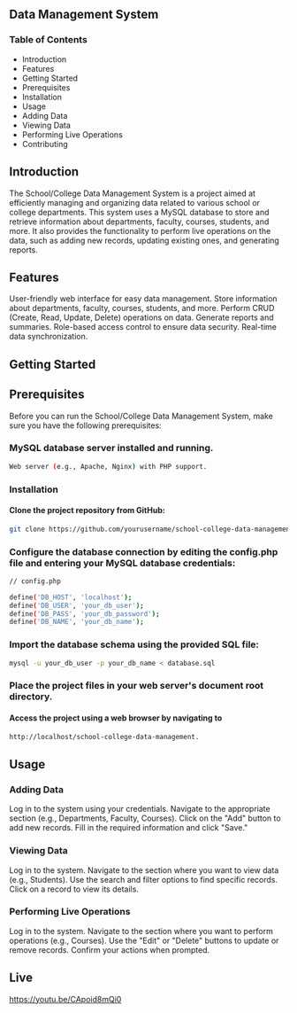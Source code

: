 ## Data Management System
### Table of Contents
- Introduction
- Features
- Getting Started
- Prerequisites
- Installation
- Usage
- Adding Data
- Viewing Data
- Performing Live Operations
- Contributing

## Introduction
The School/College Data Management System is a project aimed at efficiently managing and organizing data related to various school or college departments. This system uses a MySQL database to store and retrieve information about departments, faculty, courses, students, and more. It also provides the functionality to perform live operations on the data, such as adding new records, updating existing ones, and generating reports.

## Features
User-friendly web interface for easy data management.
Store information about departments, faculty, courses, students, and more.
Perform CRUD (Create, Read, Update, Delete) operations on data.
Generate reports and summaries.
Role-based access control to ensure data security.
Real-time data synchronization.

## Getting Started

## Prerequisites
Before you can run the School/College Data Management System, make sure you have the following prerequisites:

### MySQL database server installed and running.
```bash 
Web server (e.g., Apache, Nginx) with PHP support.
```
### Installation
#### Clone the project repository from GitHub:
```bash
git clone https://github.com/yourusername/school-college-data-management.git
```
### Configure the database connection by editing the config.php file and entering your MySQL database credentials:
```bash
// config.php

define('DB_HOST', 'localhost');
define('DB_USER', 'your_db_user');
define('DB_PASS', 'your_db_password');
define('DB_NAME', 'your_db_name');
```
### Import the database schema using the provided SQL file:

```bash
mysql -u your_db_user -p your_db_name < database.sql
```
### Place the project files in your web server's document root directory.

#### Access the project using a web browser by navigating to
```bash
http://localhost/school-college-data-management.
```

## Usage
### Adding Data
Log in to the system using your credentials.
Navigate to the appropriate section (e.g., Departments, Faculty, Courses).
Click on the "Add" button to add new records.
Fill in the required information and click "Save."

### Viewing Data
Log in to the system.
Navigate to the section where you want to view data (e.g., Students).
Use the search and filter options to find specific records.
Click on a record to view its details.

### Performing Live Operations
Log in to the system.
Navigate to the section where you want to perform operations (e.g., Courses).
Use the "Edit" or "Delete" buttons to update or remove records.
Confirm your actions when prompted.

## Live 
https://youtu.be/CApoid8mQi0
